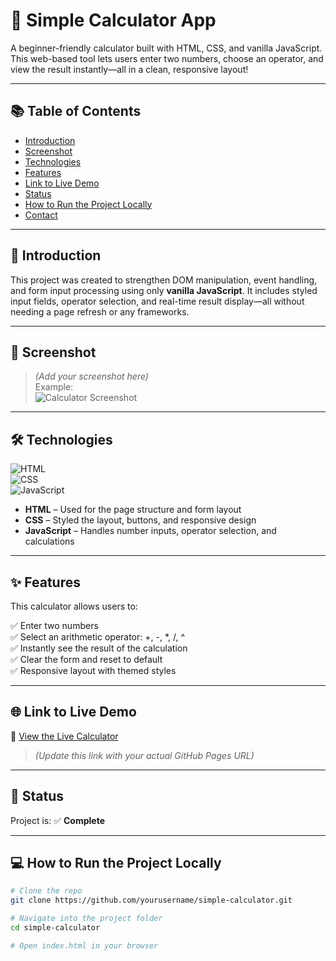 # 🧮 Simple Calculator App

A beginner-friendly calculator built with HTML, CSS, and vanilla JavaScript. This web-based tool lets users enter two numbers, choose an operator, and view the result instantly—all in a clean, responsive layout!

---

## 📚 Table of Contents

- [Introduction](#introduction)  
- [Screenshot](#screenshot)  
- [Technologies](#technologies)  
- [Features](#features)  
- [Link to Live Demo](#link-to-live-demo)  
- [Status](#status)  
- [How to Run the Project Locally](#how-to-run-the-project-locally)  
- [Contact](#contact)

---

## 📘 Introduction

This project was created to strengthen DOM manipulation, event handling, and form input processing using only **vanilla JavaScript**. It includes styled input fields, operator selection, and real-time result display—all without needing a page refresh or any frameworks.

---

## 📸 Screenshot

> *(Add your screenshot here)*  
Example:  
![Calculator Screenshot](https://your-image-link.com/simple-calculator-screenshot.png)

---

## 🛠️ Technologies

![HTML](https://img.shields.io/badge/HTML-239120?style=for-the-badge&logo=html5&logoColor=white)  
![CSS](https://img.shields.io/badge/CSS-239120?style=for-the-badge&logo=css3&logoColor=white)  
![JavaScript](https://img.shields.io/badge/JavaScript-f7df1e?style=for-the-badge&logo=javascript&logoColor=black)

- **HTML** – Used for the page structure and form layout  
- **CSS** – Styled the layout, buttons, and responsive design  
- **JavaScript** – Handles number inputs, operator selection, and calculations

---

## ✨ Features

This calculator allows users to:

✅ Enter two numbers  
✅ Select an arithmetic operator: +, -, *, /, ^  
✅ Instantly see the result of the calculation  
✅ Clear the form and reset to default  
✅ Responsive layout with themed styles

---

## 🌐 Link to Live Demo

🔗 [View the Live Calculator](https://yourusername.github.io/simple-calculator/)  
> *(Update this link with your actual GitHub Pages URL)*

---

## 🚀 Status

Project is: ✅ **Complete**

---

## 💻 How to Run the Project Locally

```bash
# Clone the repo
git clone https://github.com/yourusername/simple-calculator.git

# Navigate into the project folder
cd simple-calculator

# Open index.html in your browser
